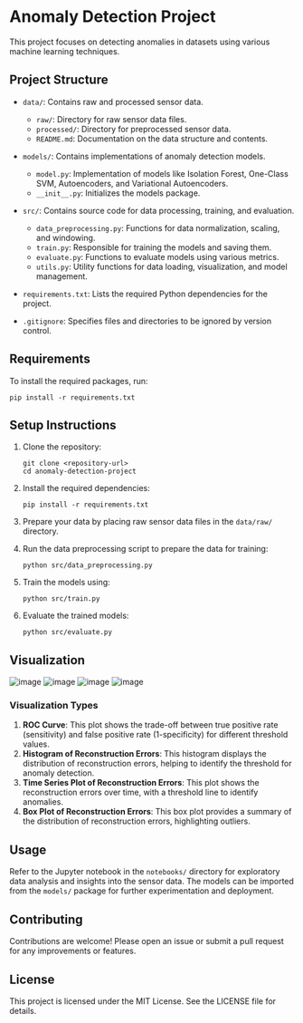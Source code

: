 # Anomaly Detection Project

This project focuses on detecting anomalies in datasets using various machine learning techniques.

## Project Structure

- `data/`: Contains raw and processed sensor data.
  - `raw/`: Directory for raw sensor data files.
  - `processed/`: Directory for preprocessed sensor data.
  - `README.md`: Documentation on the data structure and contents.

- `models/`: Contains implementations of anomaly detection models.
  - `model.py`: Implementation of models like Isolation Forest, One-Class SVM, Autoencoders, and Variational Autoencoders.
  - `__init__.py`: Initializes the models package.

- `src/`: Contains source code for data processing, training, and evaluation.
  - `data_preprocessing.py`: Functions for data normalization, scaling, and windowing.
  - `train.py`: Responsible for training the models and saving them.
  - `evaluate.py`: Functions to evaluate models using various metrics.
  - `utils.py`: Utility functions for data loading, visualization, and model management.

- `requirements.txt`: Lists the required Python dependencies for the project.

- `.gitignore`: Specifies files and directories to be ignored by version control.

## Requirements

To install the required packages, run:
```
pip install -r requirements.txt
```

## Setup Instructions

1. Clone the repository:
   ```
   git clone <repository-url>
   cd anomaly-detection-project
   ```

2. Install the required dependencies:
   ```
   pip install -r requirements.txt
   ```

3. Prepare your data by placing raw sensor data files in the `data/raw/` directory.

4. Run the data preprocessing script to prepare the data for training:
   ```
   python src/data_preprocessing.py
   ```

5. Train the models using:
   ```
   python src/train.py
   ```

6. Evaluate the trained models:
   ```
   python src/evaluate.py
   ```

## Visualization

![image](https://github.com/user-attachments/assets/6392f671-9502-4223-928a-e4d0fcdceba6)
![image](https://github.com/user-attachments/assets/0eb2ebbf-ad0d-451c-bf32-bb4ab54c84b8)
![image](https://github.com/user-attachments/assets/74f46605-e186-4d71-82ba-2f094cf6942d)
![image](https://github.com/user-attachments/assets/20393495-36f1-4c87-ad57-52eeb039d49a)


### Visualization Types

1. **ROC Curve**: This plot shows the trade-off between true positive rate (sensitivity) and false positive rate (1-specificity) for different threshold values.
2. **Histogram of Reconstruction Errors**: This histogram displays the distribution of reconstruction errors, helping to identify the threshold for anomaly detection.
3. **Time Series Plot of Reconstruction Errors**: This plot shows the reconstruction errors over time, with a threshold line to identify anomalies.
4. **Box Plot of Reconstruction Errors**: This box plot provides a summary of the distribution of reconstruction errors, highlighting outliers.

## Usage

Refer to the Jupyter notebook in the `notebooks/` directory for exploratory data analysis and insights into the sensor data. The models can be imported from the `models/` package for further experimentation and deployment.

## Contributing

Contributions are welcome! Please open an issue or submit a pull request for any improvements or features.

## License

This project is licensed under the MIT License. See the LICENSE file for details.
